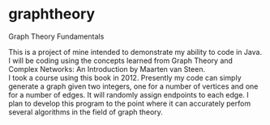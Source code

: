 graphtheory
===========

Graph Theory Fundamentals


This is a project of mine intended to demonstrate my ability to code in Java.
I will be coding using the concepts learned from Graph Theory and Complex Networks: An Introduction by Maarten van Steen.  
I took a course using this book in 2012.
Presently my code can simply generate a graph given two integers, one for a number of vertices and one for a number of edges.  It will randomly assign endpoints to each edge.
I plan to develop this program to the point where it can accurately perfom several algorithms in the field of graph theory.
